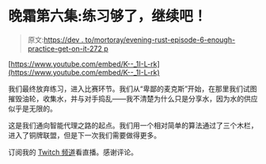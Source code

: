 # 晚霜第六集:练习够了，继续吧！

> 原文:[https://dev . to/mortoray/evening-rust-episode-6-enough-practice-get-on-it-272 p](https://dev.to/mortoray/evening-rust-episode-6-enough-practice-get-on-with-it-272p)

[https://www.youtube.com/embed/K--_1I-L-rk](https://www.youtube.com/embed/K--_1I-L-rk)

我们最终放弃练习，进入比赛环节。我们从“卑鄙的麦克斯”开始，在那里我们试图摧毁油轮，收集水，并与对手捣乱——我不清楚为什么只是分享水，因为水的供应似乎是无限的。

这是我们通向智能代理之路的起点。我们用一个相对简单的算法通过了三个木栏，进入了铜牌联盟，但是下一次我们需要做得更多。

订阅我的 [Twitch 频道](https://www.twitch.tv/mortoray)看直播。感谢评论。